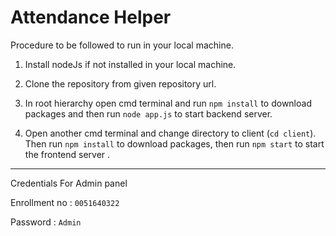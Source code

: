 # Attendance Helper 

Procedure to be followed to run in your local machine.

1. Install nodeJs if not installed in your local machine.

2. Clone the repository from given repository url.

3. In root hierarchy open cmd terminal and run `npm install` to download packages and  then run `node app.js` to start backend server.

4. Open another cmd terminal and change directory to client (`cd client`). Then run `npm install` to download packages, then run `npm start` to start the frontend server .

---

Credentials For Admin panel 

Enrollment no : `0051640322`

Password : `Admin`